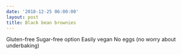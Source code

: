 ```yaml
---
date: '2018-12-25 06:00:00'
layout: post
title: Black bean brownies
---
```


Gluten-free
Sugar-free option
Easily vegan
No eggs (no worry about underbaking)